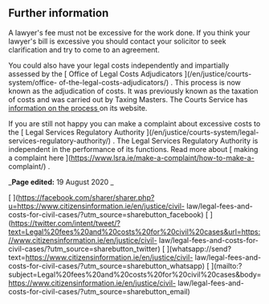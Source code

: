 ##  Further information

A lawyer's fee must not be excessive for the work done. If you think your
lawyer's bill is excessive you should contact your solicitor to seek
clarification and try to come to an agreement.

You could also have your legal costs independently and impartially assessed by
the [ Office of Legal Costs Adjudicators ](/en/justice/courts-system/office-
of-the-legal-costs-adjudicators/) . This process is now known as the
adjudication of costs. It was previously known as the taxation of costs and
was carried out by Taxing Masters. The Courts Service has [ information on the
process ](https://www.courts.ie/general-information-legal-costs-adjudication)
on its website.

If you are still not happy you can make a complaint about excessive costs to
the [ Legal Services Regulatory Authority ](/en/justice/courts-system/legal-
services-regulatory-authority/) . The Legal Services Regulatory Authority is
independent in the performance of its functions. Read more about [ making a
complaint here ](https://www.lsra.ie/make-a-complaint/how-to-make-a-
complaint/) .

_**Page edited:** 19 August 2020 _

[
](https://facebook.com/sharer/sharer.php?u=https://www.citizensinformation.ie/en/justice/civil-
law/legal-fees-and-costs-for-civil-cases/?utm_source=sharebutton_facebook) [
](https://twitter.com/intent/tweet/?text=Legal%20fees%20and%20costs%20for%20civil%20cases&url=https://www.citizensinformation.ie/en/justice/civil-
law/legal-fees-and-costs-for-civil-cases/?utm_source=sharebutton_twitter) [
](whatsapp://send?text=https://www.citizensinformation.ie/en/justice/civil-
law/legal-fees-and-costs-for-civil-cases/?utm_source=sharebutton_whatsapp) [
](mailto:?subject=Legal%20fees%20and%20costs%20for%20civil%20cases&body=https://www.citizensinformation.ie/en/justice/civil-
law/legal-fees-and-costs-for-civil-cases/?utm_source=sharebutton_email) [
](javascript:void\(0\))

